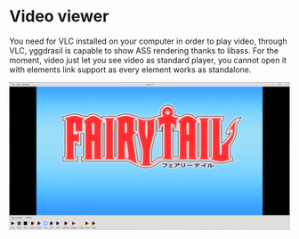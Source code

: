 # Video viewer

You need for VLC installed on your computer in order to play video, through VLC, yggdrasil is capable to show ASS rendering thanks to libass.
For the moment, video just let you see video as standard player, you cannot open it with elements link support as every element works as standalone.

![Preview as standalone player](https://github.com/TW2/yggdrasil/blob/master/docs/screenshots/0002%20-%20Video%20viewer%20(on%20Fairy%20Tail,%20without%20active%20subtitles).png?raw=true)
